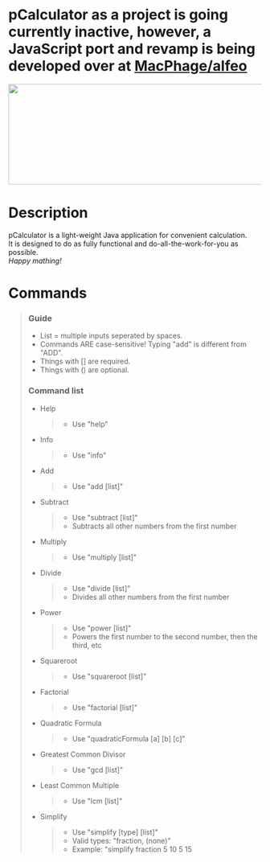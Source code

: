 <h1>pCalculator as a project is going currently inactive, however, a JavaScript port and revamp is being developed over at <a href="https://github.com/MacPhage/alfeo">MacPhage/alfeo</a></h1>

<img src="http://macphage.github.io/img/pcalculatorlogo.png" width="600" height="200"></img>

<h1>Description</h1>
pCalculator is a light-weight Java application for convenient calculation.<br>It is designed to do as fully functional and do-all-the-work-for-you as possible.<br><i>Happy mathing!</i>

<h1>Commands</h1>
<blockquote>
<h3>Guide</h3>
<ul>
<li>List = multiple inputs seperated by spaces.</li>
<li>Commands ARE case-sensitive! Typing "add" is different from "ADD".</li>
<li>Things with [] are required.</li>
<li>Things with () are optional.</li>
</ul>
<h3>Command list</h3>
<ul>

<li>Help</li>
<blockquote>
<ul>
<li>Use "help"</li>
</ul>
</blockquote>

<li>Info</li>
<blockquote>
<ul>
<li>Use "info"</li>
</ul>
</blockquote>

<li>Add</li>
<blockquote>
<ul>
<li>Use "add [list]"</li>
</ul>
</blockquote>

<li>Subtract</li>
<blockquote>
<ul>
<li>Use "subtract [list]"</li>
<li>Subtracts all other numbers from the first number</li>
</ul>
</blockquote>


<li>Multiply</li>
<blockquote>
<ul>
<li>Use "multiply [list]"</li>
</ul>
</blockquote>

<li>Divide</li>
<blockquote>
<ul>
<li>Use "divide [list]"</li>
<li>Divides all other numbers from the first number</li>
</ul>
</blockquote>

<li>Power</li>
<blockquote>
<ul>
<li>Use "power [list]"</li>
<li>Powers the first number to the second number, then the third, etc</li>
</ul>
</blockquote>

<li>Squareroot</li>
<blockquote>
<ul>
<li>Use "squareroot [list]"</li>
</ul>
</blockquote>

<li>Factorial</li>
<blockquote>
<ul>
<li>Use "factorial [list]"</li>
</ul>
</blockquote>

<li>Quadratic Formula</li>
<blockquote>
<ul>
<li>Use "quadraticFormula [a] [b] [c]"</li>
</ul>
</blockquote>

<li>Greatest Common Divisor</li>
<blockquote>
<ul>
<li>Use "gcd [list]"</li>
</ul>
</blockquote>

<li>Least Common Multiple</li>
<blockquote>
<ul>
<li>Use "lcm [list]"</li>
</ul>
</blockquote>

<li>Simplify</li>
<blockquote>
<ul>
<li>Use "simplify [type] [list]"</li>
<li>Valid types: "fraction, (none)"</li>
<li>Example: "simplify fraction 5 10 5 15</li>
</ul>
</blockquote>

</ul>
</blockquote>
